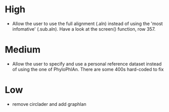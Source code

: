 # High
* Allow the user to use the full alignment (.aln) instead of using the 'most infomative' (.sub.aln). Have a look at the screen() function, row 357.

# Medium
* Allow the user to specify and use a personal reference dataset instead of using the one of PhyloPhlAn. There are some 400s hard-coded to fix

# Low
* remove circlader and add graphlan